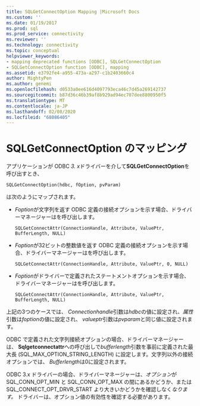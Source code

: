 ```yaml
---
title: SQLGetConnectOption Mapping |Microsoft Docs
ms.custom: ''
ms.date: 01/19/2017
ms.prod: sql
ms.prod_service: connectivity
ms.reviewer: ''
ms.technology: connectivity
ms.topic: conceptual
helpviewer_keywords:
- mapping deprecated functions [ODBC], SQLGetConnectOption
- SQLGetConnectOption function [ODBC], mapping
ms.assetid: e3792fe4-a955-473a-a297-c1b2403660c4
author: MightyPen
ms.author: genemi
ms.openlocfilehash: d0533a0ee616d4097793eca46c7d45a269142737
ms.sourcegitcommit: b87d36c46b39af8b929ad94ec707dee8800950f5
ms.translationtype: MT
ms.contentlocale: ja-JP
ms.lasthandoff: 02/08/2020
ms.locfileid: "68086405"
---
```

# <a name="sqlgetconnectoption-mapping"></a>SQLGetConnectOption のマッピング
アプリケーションが ODBC *3. x*ドライバーを介して**SQLGetConnectOption**を呼び出すとき、  
  
```  
SQLGetConnectOption(hdbc, fOption, pvParam)   
```  
  
 は次のようにマップされます。  
  
-   *Foption*が文字列を返す ODBC 定義の接続オプションを示す場合、ドライバーマネージャーはを呼び出します。  
  
    ```  
    SQLGetConnectAttr(ConnectionHandle, Attribute, ValuePtr, BufferLength, NULL)  
    ```  
  
-   *Foption*が32ビットの整数値を返す ODBC 定義の接続オプションを示す場合、ドライバーマネージャーはを呼び出します。  
  
    ```  
    SQLGetConnectAttr(ConnectionHandle, Attribute, ValuePtr, 0, NULL)  
    ```  
  
-   *Foption*がドライバーで定義されたステートメントオプションを示す場合、ドライバーマネージャーはを呼び出します。  
  
    ```  
    SQLGetConnectAttr(ConnectionHandle, Attribute, ValuePtr, BufferLength, NULL)  
    ```  
  
 上記の3つのケースでは、 *Connectionhandle*引数は*hdbc*の値に設定され、*属性*引数は*foption*の値に設定され、 *valueptr*引数は*pvparam*と同じ値に設定されます。  
  
 ODBC で定義された文字列接続オプションの場合、ドライバーマネージャーは、 **Sqlgetconnectattr**への呼び出しで*bufferlength*引数を事前に定義された最大長 (SQL_MAX_OPTION_STRING_LENGTH) に設定します。文字列以外の接続オプションでは、 *Bufferlength*は0に設定されます。  
  
 ODBC 3.x ドライバーの場合、ドライバーマネージャーは、*オプション*が SQL_CONN_OPT_MIN と SQL_CONN_OPT_MAX の間にあるかどうか、または SQL_CONNECT_OPT_DRVR_START より大きいかどうかを確認しなく*なります。* ドライバーは、オプション値の有効性を確認する必要があります。
